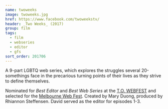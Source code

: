 ```yaml
---
name: twoweeks
image: twoweeks.jpg
href: https://www.facebook.com/twoweekstv/
header: _Two Weeks_ (2017)
group: film
tags:
  - film
  - webseries
  - editor
  - gfs
sort_order: 201706
---
```

A 9-part LGBTQ web series, which explores the struggles several 20-somethings face in the precarious turning points of their lives as they strive to define themselves.

Nominated for *Best Editor* and *Best Web Series* at the [T.O. WEBFEST](http://www.towebfest.com/2017-awards) and selected for the [Melbourne Web Fest](http://www.melbournewebfest.com/). Created by Mary Duong, 
produced by Rhiannon Steffensen. David served as the editor for episodes 1-3.
